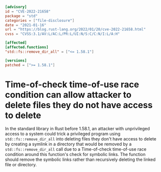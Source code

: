 ```toml
[advisory]
id = "CVE-2022-21658"
package = "std"
categories = ["file-disclosure"]
date = "2021-01-16"
url = "https://blog.rust-lang.org/2022/01/20/cve-2022-21658.html"
cvss = "CVSS:3.1/AV:L/AC:L/PR:L/UI:N/S:C/C:N/I:L/A:H"

[affected]
[affected.functions]
"std::fs::remove_dir_all" = ["<= 1.58.1"]

[versions]
patched = [">= 1.58.1"]
```

# Time-of-check time-of-use race condition can allow attacker to delete files they do not have access to delete

In the standard library in Rust before 1.58.1, an attacker with unprivileged access to a system could trick a privileged program using `std::fs::remove_dir_all` into deleting files they don't have access to delete by creating a symlink in a directory that would be removed by a `std::fs::remove_dir_all` call due to a Time-of-check time-of-use race condition around this function's check for symbolic links. The function should remove the symbolic links rather than recursively deleting the linked file or directory.
